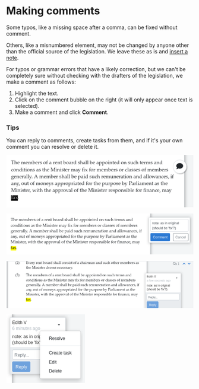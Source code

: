 # Making comments

Some typos, like a missing space after a comma, can be fixed without comment.

Others, like a misnumbered element, may not be changed by anyone other than the official source of the legislation. We leave these as is and [insert a note](inserting-editorial-notes.md).

For typos or grammar errors that have a likely correction, but we can't be completely sure without checking with the drafters of the legislation, we make a comment as follows:

1. Highlight the text.
2. Click on the comment bubble on the right (it will only appear once text is selected).
3. Make a comment and click **Comment**.

### Tips

You can reply to comments, create tasks from them, and if it's your own comment you can resolve or delete it.

![Select the text and click on the comment bubble](<../.gitbook/assets/image (185).png>)

![Type your comment and click Comment](<../.gitbook/assets/image (125).png>)

![Use the 'up / down' arrows to jump between comments on a document](<../.gitbook/assets/image (230).png>)

![Click on the dropdown of an existing comment to do more](<../.gitbook/assets/image (136).png>)
